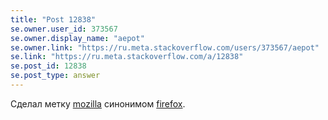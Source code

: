 ```yaml
---
title: "Post 12838"
se.owner.user_id: 373567
se.owner.display_name: "aepot"
se.owner.link: "https://ru.meta.stackoverflow.com/users/373567/aepot"
se.link: "https://ru.meta.stackoverflow.com/a/12838"
se.post_id: 12838
se.post_type: answer
---
```

<p>Сделал метку <a href="https://ru.stackoverflow.com/questions/tagged/mozilla" class="post-tag" title="показать вопросы с меткой [mozilla]" aria-label="показать вопросы с меткой [mozilla]" rel="tag" aria-labelledby="tag-mozilla-tooltip-container">mozilla</a> синонимом <a href="https://ru.stackoverflow.com/questions/tagged/firefox" class="post-tag" title="показать вопросы с меткой [firefox]" aria-label="показать вопросы с меткой [firefox]" rel="tag" aria-labelledby="tag-firefox-tooltip-container">firefox</a>.</p>
